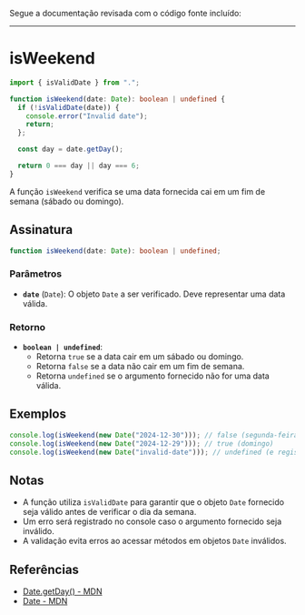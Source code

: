 Segue a documentação revisada com o código fonte incluído:

---

# isWeekend

```typescript
import { isValidDate } from ".";

function isWeekend(date: Date): boolean | undefined {
  if (!isValidDate(date)) {
    console.error("Invalid date");
    return;
  };

  const day = date.getDay();

  return 0 === day || day === 6;
}
```

A função `isWeekend` verifica se uma data fornecida cai em um fim de semana (sábado ou domingo).

## Assinatura

```typescript
function isWeekend(date: Date): boolean | undefined;
```

### Parâmetros

- **`date`** (`Date`): O objeto `Date` a ser verificado. Deve representar uma data válida.

### Retorno

- **`boolean | undefined`**:
  - Retorna `true` se a data cair em um sábado ou domingo.
  - Retorna `false` se a data não cair em um fim de semana.
  - Retorna `undefined` se o argumento fornecido não for uma data válida.

## Exemplos

```typescript
console.log(isWeekend(new Date("2024-12-30"))); // false (segunda-feira)
console.log(isWeekend(new Date("2024-12-29"))); // true (domingo)
console.log(isWeekend(new Date("invalid-date"))); // undefined (e registra "Invalid date" no console)
```

## Notas

- A função utiliza `isValidDate` para garantir que o objeto `Date` fornecido seja válido antes de verificar o dia da semana.
- Um erro será registrado no console caso o argumento fornecido seja inválido.
- A validação evita erros ao acessar métodos em objetos `Date` inválidos.

## Referências

- [Date.getDay() - MDN](https://developer.mozilla.org/en-US/docs/Web/JavaScript/Reference/Global_Objects/Date/getDay)
- [Date - MDN](https://developer.mozilla.org/en-US/docs/Web/JavaScript/Reference/Global_Objects/Date)